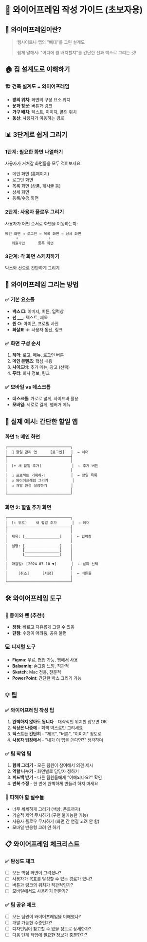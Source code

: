 # 🎨 와이어프레임 작성 가이드 (초보자용)

## 🎯 와이어프레임이란?
> 웹사이트나 앱의 "뼈대"를 그린 설계도
>
> 쉽게 말해서: "어디에 뭘 배치할지"를 간단한 선과 박스로 그리는 것!

## 🏠 집 설계도로 이해하기

### 🏗 건축 설계도 = 와이어프레임
- **방의 위치**: 화면의 구성 요소 위치
- **문과 창문**: 버튼과 링크
- **가구 배치**: 텍스트, 이미지, 폼의 위치
- **동선**: 사용자가 이동하는 경로

## 📊 3단계로 쉽게 그리기

### 1단계: 필요한 화면 나열하기
사용자가 거쳐갈 화면들을 모두 적어보세요:
- 메인 화면 (홈페이지)
- 로그인 화면
- 목록 화면 (상품, 게시글 등)
- 상세 화면
- 등록/수정 화면

### 2단계: 사용자 플로우 그리기
사용자가 어떤 순서로 화면을 이동하는지:
```
메인 화면 → 로그인 → 목록 화면 → 상세 화면
     ↓              ↓
   회원가입      등록 화면
```

### 3단계: 각 화면 스케치하기
박스와 선으로 간단하게 그리기

## 🎨 와이어프레임 그리는 방법

### ✅ 기본 요소들
- **박스 □**: 이미지, 버튼, 입력창
- **선 ___**: 텍스트, 제목
- **원 ○**: 아이콘, 프로필 사진
- **화살표 →**: 사용자 동선, 링크

### ✅ 화면 구성 순서
1. **헤더**: 로고, 메뉴, 로그인 버튼
2. **메인 콘텐츠**: 핵심 내용
3. **사이드바**: 추가 메뉴, 광고 (선택)
4. **푸터**: 회사 정보, 링크

### ✅ 모바일 vs 데스크톱
- **데스크톱**: 가로로 넓게, 사이드바 활용
- **모바일**: 세로로 길게, 햄버거 메뉴

## 📱 실제 예시: 간단한 할일 앱

### 화면 1: 메인 화면
```
┌─────────────────────────────┐
│  📝 할일 관리 앱      [로그인]   │  ← 헤더
├─────────────────────────────┤
│                             │
│  [+ 새 할일 추가]              │  ← 추가 버튼
│                             │
│  ☐ 프로젝트 기획하기            │  ← 할일 목록
│  ☑ 와이어프레임 그리기           │
│  ☐ 개발 환경 설정하기           │
│                             │
└─────────────────────────────┘
```

### 화면 2: 할일 추가 화면
```
┌─────────────────────────────┐
│  [← 뒤로]    새 할일 추가       │  ← 헤더
├─────────────────────────────┤
│                             │
│  제목: [________________]    │  ← 입력창
│                             │
│  설명: [________________]    │
│       [________________]    │
│       [________________]    │
│                             │
│  마감일: [2024-07-10 ▼]       │  ← 날짜 선택
│                             │
│     [취소]      [저장]        │  ← 버튼들
│                             │
└─────────────────────────────┘
```

## 🛠 와이어프레임 도구

### 📝 종이와 펜 (추천!)
- **장점**: 빠르고 자유롭게 그릴 수 있음
- **단점**: 수정이 어려움, 공유 불편

### 💻 디지털 도구
- **Figma**: 무료, 협업 가능, 웹에서 사용
- **Balsamiq**: 손그림 느낌, 직관적
- **Sketch**: Mac 전용, 전문적
- **PowerPoint**: 간단한 박스 그리기 가능

## 💡 팁

### ✅ 와이어프레임 작성 팁
1. **완벽하지 않아도 됩니다** - 대략적인 위치만 잡으면 OK
2. **색상은 나중에** - 회색 박스로만 그리세요
3. **텍스트는 간단히** - "제목", "버튼", "이미지" 정도로
4. **사용자 입장에서** - "내가 이 앱을 쓴다면?" 생각하며

### ✅ 팀 작업 팁
1. **함께 그리기** - 모든 팀원이 참여해서 의견 제시
2. **역할 나누기** - 화면별로 담당자 정하기
3. **피드백 받기** - 다른 팀원들에게 "이해되나요?" 확인
4. **반복 수정** - 한 번에 완벽하게 만들려 하지 마세요

### 🚫 피해야 할 실수들
- 너무 세세하게 그리기 (색상, 폰트까지)
- 기술적 제약 무시하기 (구현 불가능한 기능)
- 사용자 플로우 무시하기 (화면 간 연결 고려 안 함)
- 모바일 반응형 고려 안 하기

## 📋 와이어프레임 체크리스트

### ✅ 완성도 체크
- [ ] 모든 핵심 화면이 그려졌나?
- [ ] 사용자가 목표를 달성할 수 있는 경로가 있나?
- [ ] 버튼과 링크의 위치가 직관적인가?
- [ ] 모바일에서도 사용하기 편한가?

### ✅ 팀 공유 체크
- [ ] 모든 팀원이 와이어프레임을 이해했나?
- [ ] 개발 가능한 수준인가?
- [ ] 디자인팀이 참고할 수 있을 정도로 상세한가?
- [ ] 다음 단계 작업에 필요한 정보가 충분한가?
